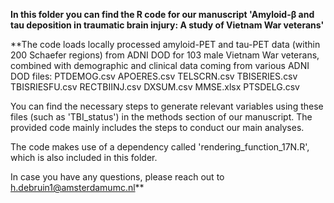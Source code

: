 **In this folder you can find the R code for our manuscript 'Amyloid-β and tau deposition in traumatic brain injury: A study of Vietnam War veterans'**

**The code loads locally processed amyloid-PET and tau-PET data (within 200 Schaefer regions) from ADNI DOD for 103 male Vietnam War veterans, combined with demographic and clinical data coming from various ADNI DOD files:
PTDEMOG.csv
APOERES.csv
TELSCRN.csv
TBISERIES.csv
TBISRIESFU.csv
RECTBIINJ.csv
DXSUM.csv
MMSE.xlsx
PTSDELG.csv

You can find the necessary steps to generate relevant variables using these files (such as 'TBI_status') in the methods section of our manuscript. The provided code mainly includes the steps to conduct our main analyses.

The code makes use of a dependency called 'rendering_function_17N.R', which is also included in this folder.

In case you have any questions, please reach out to h.debruin1@amsterdamumc.nl**
